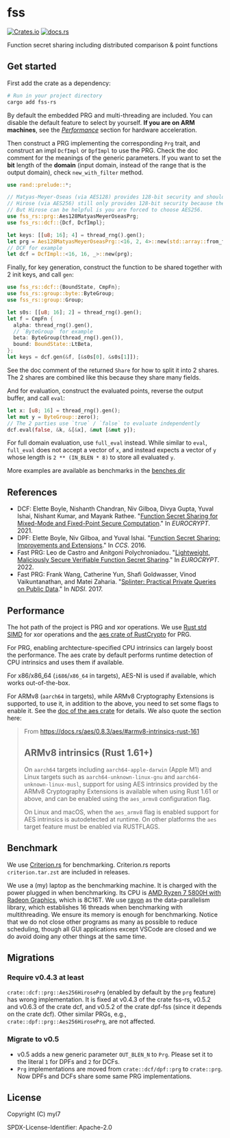 # fss

[![Crates.io](https://img.shields.io/crates/d/fss-rs)](https://crates.io/crates/fss-rs)
[![docs.rs](https://img.shields.io/docsrs/fss-rs)](https://docs.rs/fss-rs)

Function secret sharing including distributed comparison & point functions

## Get started

First add the crate as a dependency:

```bash
# Run in your project directory
cargo add fss-rs
```

By default the embedded PRG and multi-threading are included.
You can disable the default feature to select by yourself.
**If you are on ARM machines**, see the [_Performance_](#performance) section for hardware acceleration.

Then construct a PRG implementing the corresponding `Prg` trait, and construct an impl `DcfImpl` or `DpfImpl` to use the PRG.
Check the doc comment for the meanings of the generic parameters.
If you want to set the **bit** length of the **domain** (input domain, instead of the range that is the output domain), check `new_with_filter` method.

```rust
use rand::prelude::*;

// Matyas-Meyer-Oseas (via AES128) provides 128-bit security and should be enough.
// Hirose (via AES256) still only provides 128-bit security because the output is not chained.
// But Hirose can be helpful is you are forced to choose AES256.
use fss_rs::prg::Aes128MatyasMeyerOseasPrg;
use fss_rs::dcf::{Dcf, DcfImpl};

let keys: [[u8; 16]; 4] = thread_rng().gen();
let prg = Aes128MatyasMeyerOseasPrg::<16, 2, 4>::new(std::array::from_fn(|i| &keys[i]));
// DCF for example
let dcf = DcfImpl::<16, 16, _>::new(prg);
```

Finally, for key generation, construct the function to be shared together with 2 init keys, and call `gen`:

```rust
use fss_rs::dcf::{BoundState, CmpFn};
use fss_rs::group::byte::ByteGroup;
use fss_rs::group::Group;

let s0s: [[u8; 16]; 2] = thread_rng().gen();
let f = CmpFn {
  alpha: thread_rng().gen(),
  // `ByteGroup` for example
  beta: ByteGroup(thread_rng().gen()),
  bound: BoundState::LtBeta,
};
let keys = dcf.gen(&f, [&s0s[0], &s0s[1]]);
```

See the doc comment of the returned `Share` for how to split it into 2 shares.
The 2 shares are combined like this because they share many fields.

And for evaluation, construct the evaluated points, reverse the output buffer, and call `eval`:

```rust
let x: [u8; 16] = thread_rng().gen();
let mut y = ByteGroup::zero();
// The 2 parties use `true` / `false` to evaluate independently
dcf.eval(false, &k, &[&x], &mut [&mut y]);
```

For full domain evaluation, use `full_eval` instead.
While similar to `eval`, `full_eval` does not accept a vector of `x`, and instead expects a vector of `y` whose length is `2 ** (IN_BLEN * 8)` to store all evaluated `y`.

More examples are available as benchmarks in the [benches dir](./benches)

## References

- DCF: Elette Boyle, Nishanth Chandran, Niv Gilboa, Divya Gupta, Yuval Ishai, Nishant Kumar, and Mayank Rathee. "[Function Secret Sharing for Mixed-Mode and Fixed-Point Secure Computation](https://link.springer.com/chapter/10.1007/978-3-030-77886-6_30)." In _EUROCRYPT_. 2021.
- DPF: Elette Boyle, Niv Gilboa, and Yuval Ishai. "[Function Secret Sharing: Improvements and Extensions](https://eprint.iacr.org/2018/707)." In _CCS_. 2016.
- Fast PRG: Leo de Castro and Anitgoni Polychroniadou. "[Lightweight, Maliciously Secure Verifiable Function Secret Sharing](https://eprint.iacr.org/2021/580)." In _EUROCRYPT_. 2022.
- Fast PRG: Frank Wang, Catherine Yun, Shafi Goldwasser, Vinod Vaikuntanathan, and Matei Zaharia. "[Splinter: Practical Private Queries on Public Data](https://www.usenix.org/conference/nsdi17/technical-sessions/presentation/wang-frank)." In _NDSI_. 2017.

## Performance

The hot path of the project is PRG and xor operations.
We use [Rust std SIMD] for xor operations and the [aes crate of RustCrypto] for PRG.

[Rust std SIMD]: https://doc.rust-lang.org/std/simd/index.html
[aes crate of RustCrypto]: https://crates.io/crates/aes

For PRG, enabling archtecture-specified CPU intrinsics can largely boost the performance.
The aes crate by default performs runtime detection of CPU intrinsics and uses them if available.

For x86/x86_64 (`i686`/`x86_64` in targets), AES-NI is used if available, which works out-of-the-box.

For ARMv8 (`aarch64` in targets), while ARMv8 Cryptography Extensions is supported, to use it,
in addition to the above, you need to set some flags to enable it.
See the [doc of the aes crate] for details.
We also quote the section here:

[doc of the aes crate]: https://docs.rs/aes/latest/aes/

> From <https://docs.rs/aes/0.8.3/aes/#armv8-intrinsics-rust-161>
>
> ## ARMv8 intrinsics (Rust 1.61+)
>
> On `aarch64` targets including `aarch64-apple-darwin` (Apple M1) and Linux
> targets such as `aarch64-unknown-linux-gnu` and `aarch64-unknown-linux-musl`,
> support for using AES intrinsics provided by the ARMv8 Cryptography Extensions
> is available when using Rust 1.61 or above, and can be enabled using the
> `aes_armv8` configuration flag.
>
> On Linux and macOS, when the `aes_armv8` flag is enabled support for AES
> intrinsics is autodetected at runtime. On other platforms the `aes`
> target feature must be enabled via RUSTFLAGS.

## Benchmark

We use [Criterion.rs] for benchmarking.
Criterion.rs reports `criterion.tar.zst` are included in releases.

We use a (my) laptop as the benchmarking machine.
It is charged with the power plugged in when benchmarking.
Its CPU is [AMD Ryzen 7 5800H with Radeon Graphics], which is 8C16T.
We use [rayon] as the data-parallelism library, which establishes 16 threads when benchmarking with multithreading.
We ensure its memory is enough for benchmarking.
Notice that we do not close other programs as many as possible to reduce scheduling, though all GUI applications except VSCode are closed and we do avoid doing any other things at the same time.

[Criterion.rs]: https://github.com/bheisler/criterion.rs
[AMD Ryzen 7 5800H with Radeon Graphics]: https://www.amd.com/en/products/apu/amd-ryzen-7-5800h
[rayon]: https://github.com/rayon-rs/rayon

## Migrations

### Require v0.4.3 at least

`crate::dcf::prg::Aes256HirosePrg` (enabled by default by the `prg` feature) has wrong implementation.
It is fixed at v0.4.3 of the crate fss-rs, v0.5.2 and v0.6.3 of the crate dcf, and v0.5.2 of the crate dpf-fss (since it depends on the crate dcf).
Other similar PRGs, e.g., `crate::dpf::prg::Aes256HirosePrg`, are not affected.

### Migrate to v0.5

- v0.5 adds a new generic parameter `OUT_BLEN_N` to `Prg`.
  Please set it to the literal `1` for DPFs and `2` for DCFs.
- `Prg` implementations are moved from `crate::dcf/dpf::prg` to `crate::prg`.
  Now DPFs and DCFs share some same PRG implementations.

## License

Copyright (C) myl7

SPDX-License-Identifier: Apache-2.0
